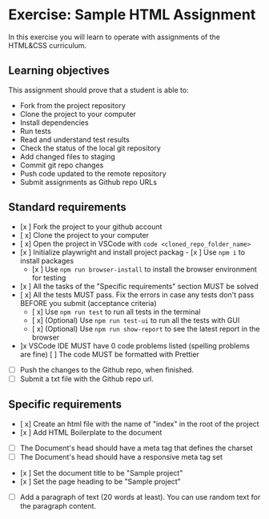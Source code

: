 # Exercise: Sample HTML Assignment

In this exercise you will learn to operate with assignments of the HTML&CSS curriculum.

## Learning objectives

This assignment should prove that a student is able to:

- Fork from the project repository
- Clone the project to your computer
- Install dependencies
- Run tests
- Read and understand test results
- Check the status of the local git repository
- Add changed files to staging
- Commit git repo changes
- Push code updated to the remote repository
- Submit assignments as Github repo URLs

## Standard requirements

- [x ] Fork the project to your github account
- [ x] Clone the project to your computer
- [ x] Open the project in VSCode with `code <cloned_repo_folder_name>`
- [x ] Initialize playwright and install project packag  - [x ] Use `npm i` to install packages
  - [x ] Use `npm run browser-install` to install the browser environment for testing 
- [x ] All the tasks of the "Specific requirements" section MUST be solved
- [ x] All the tests MUST pass. Fix the errors in case any tests don't pass BEFORE you submit (acceptance criteria)
  - [ x] Use `npm run test` to run all tests in the terminal
  - [ x] (Optional) Use `npm run test-ui` to run all the tests with GUI
  - [ x] (Optional) Use `npm run show-report` to see the latest report in the browser
- ]x VSCode IDE MUST have 0 code problems listed (spelling problems are fine) [ ] The code MUST be formatted with Prettier
- [ ] Push the changes to the Github repo, when finished.
- [ ] Submit a txt file with the Github repo url.

## Specific requirements

- [ x] Create an html file with the name of "index" in the root of the project
- [x ] Add HTML Boilerplate to the document
- [ ] The Document's head should have a meta tag that defines the charset
- [ ] The Document's head should have a responsive meta tag set
- [x ] Set the document title to be "Sample project"
- [x ] Set the page heading to be "Sample project"
- [ ] Add a paragraph of text (20 words at least). You can use random text for the paragraph content.
